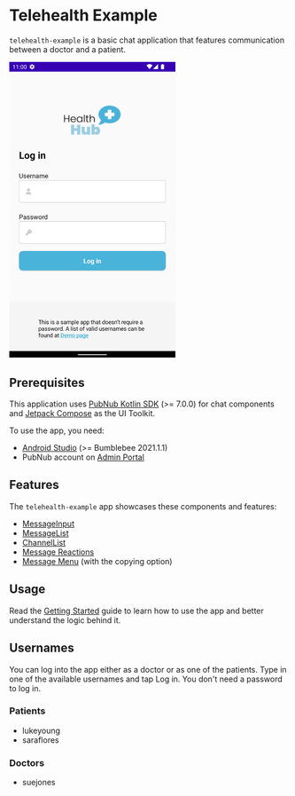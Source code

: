 # Telehealth Example

`telehealth-example` is a basic chat application that features communication between a doctor and a patient.

<img src="../assets/telehealth-example.png" alt="Telehealth example for Android" style="width:300px"/> 

## Prerequisites

This application uses [PubNub Kotlin SDK](https://github.com/pubnub/kotlin) (>= 7.0.0) for chat
components and [Jetpack Compose](https://developer.android.com/jetpack/compose) as the UI Toolkit.

To use the app, you need:

* [Android Studio](https://developer.android.com/studio/preview) (>= Bumblebee 2021.1.1)
* PubNub account on [Admin Portal](https://dashboard.pubnub.com/)

## Features

The `telehealth-example` app showcases these components and features:

* [MessageInput](https://www.pubnub.com/docs/chat/components/android/ui-components#messageinput)
* [MessageList](https://www.pubnub.com/docs/chat/components/android/ui-components#messagelist)
* [ChannelList](https://www.pubnub.com/docs/chat/components/android/ui-components#channellist)
* [Message Reactions](https://www.pubnub.com/docs/chat/components/android/message-reactions)
* [Message Menu](https://www.pubnub.com/docs/chat/components/android/message-menu) (with the copying option)

## Usage

Read the [Getting Started](https://www.pubnub.com/docs/chat/components/android/get-started-android)
guide to learn how to use the app and better understand the logic behind it.

## Usernames

You can log into the app either as a doctor or as one of the patients. Type in one of the available usernames and tap Log in. You don't need a password to log in.
### Patients

* lukeyoung
* saraflores

### Doctors

* suejones
